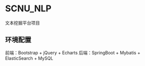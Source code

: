 # SCNU_NLP
文本挖掘平台项目

## 环境配置
前端：Bootstrap + jQuery + Echarts
后端：SpringBoot + Mybatis + ElasticSearch + MySQL
